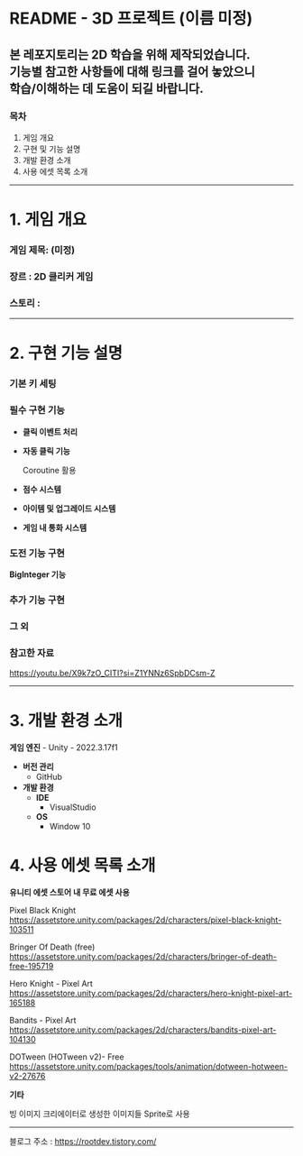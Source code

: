 # README - 3D 프로젝트 (이름 미정)
본 레포지토리는 2D 학습을 위해 제작되었습니다.<br>
기능별 참고한 사항들에 대해 링크를 걸어 놓았으니<br> 
학습/이해하는 데 도움이 되길 바랍니다.<br>
---
### 목차

1. 게임 개요
2. 구현 및 기능 설명
3. 개발 환경 소개
4. 사용 에셋 목록 소개
---

# 1. 게임 개요

### 게임 제목: (미정)

### 장르 : 2D 클리커 게임

### 스토리 : 

---
 
# 2. 구현 기능 설명

### 기본 키 세팅 


### 필수 구현 기능

- **클릭 이벤트 처리**
  
- **자동 클릭 기능**

  Coroutine 활용
  
- **점수 시스템** 

- **아이템 및 업그레이드 시스템**
  
- **게임 내 통화 시스템**
   
### 도전 기능 구현

 **BigInteger 기능**

### 추가 기능 구현

### 그 외 

### 참고한 자료
  https://youtu.be/X9k7zO_CITI?si=Z1YNNz6SpbDCsm-Z


-----

# 3. 개발 환경 소개

 **게임 엔진**
    - Unity - 2022.3.17f1
- **버전 관리**
    - GitHub
- **개발 환경**
    - **IDE**
        - VisualStudio
    - **OS**
        - Window 10


# 4. 사용 에셋 목록 소개

**유니티 에셋 스토어 내 무료 에셋 사용**

Pixel Black Knight<br>
https://assetstore.unity.com/packages/2d/characters/pixel-black-knight-103511

Bringer Of Death (free)<br>
https://assetstore.unity.com/packages/2d/characters/bringer-of-death-free-195719

Hero Knight - Pixel Art<br>
https://assetstore.unity.com/packages/2d/characters/hero-knight-pixel-art-165188

Bandits - Pixel Art<br>
https://assetstore.unity.com/packages/2d/characters/bandits-pixel-art-104130

DOTween (HOTween v2)- Free <br>
https://assetstore.unity.com/packages/tools/animation/dotween-hotween-v2-27676

**기타** 

빙 이미지 크리에이터로 생성한 이미지들 Sprite로 사용

-----
블로그 주소 : https://rootdev.tistory.com/

